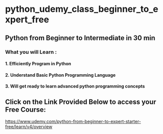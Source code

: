# python_udemy_class_beginner_to_expert_free
## Python from Beginner to Intermediate in 30 min
### What you will Learn :
#### 1. Efficiently Program in Python
#### 2. Understand Basic Python Programming Language
#### 3. Will get ready to learn advanced python programming concepts
## Click on the Link Provided Below to access your Free Course:
https://www.udemy.com/python-from-beginner-to-expert-starter-free/learn/v4/overview
